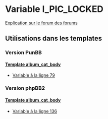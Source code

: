 # Variable I_PIC_LOCKED
[Explication sur le forum des forums](http://forum.forumactif.com/t294113-listing-des-variables#I_PIC_LOCKED)
## Utilisations dans les templates
### Version PunBB
#### [Template album_cat_body](punbb/album_cat_body.md)
* [Variable à la ligne 79](../punbb/album_cat_body.tpl#L79)
### Version phpBB2
#### [Template album_cat_body](subsilver/album_cat_body.md)
* [Variable à la ligne 136](../subsilver/album_cat_body.tpl#L136)